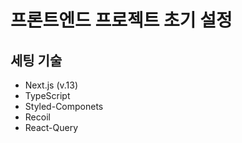 # 프론트엔드 프로젝트 초기 설정

## 세팅 기술
- Next.js (v.13)
- TypeScript
- Styled-Componets
- Recoil
- React-Query
